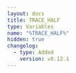 ```yaml
---
layout: docs
title: TRACE_HALF
type: Variables
name: "%TRACE_HALF%"
hidden: true
changelog:
  - type: Added
    version: v0.12.1
---
```

